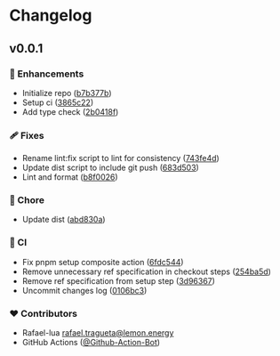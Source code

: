 # Changelog

## v0.0.1

### 🚀 Enhancements

- Initialize repo ([b7b377b](https://github.com/lemonenergy/action-typescript-template/commit/b7b377b))
- Setup ci ([3865c22](https://github.com/lemonenergy/action-typescript-template/commit/3865c22))
- Add type check ([2b0418f](https://github.com/lemonenergy/action-typescript-template/commit/2b0418f))

### 🩹 Fixes

- Rename lint:fix script to lint for consistency ([743fe4d](https://github.com/lemonenergy/action-typescript-template/commit/743fe4d))
- Update dist script to include git push ([683d503](https://github.com/lemonenergy/action-typescript-template/commit/683d503))
- Lint and format ([b8f0026](https://github.com/lemonenergy/action-typescript-template/commit/b8f0026))

### 🏡 Chore

- Update dist ([abd830a](https://github.com/lemonenergy/action-typescript-template/commit/abd830a))

### 🤖 CI

- Fix pnpm setup composite action ([6fdc544](https://github.com/lemonenergy/action-typescript-template/commit/6fdc544))
- Remove unnecessary ref specification in checkout steps ([254ba5d](https://github.com/lemonenergy/action-typescript-template/commit/254ba5d))
- Remove ref specification from setup step ([3d96367](https://github.com/lemonenergy/action-typescript-template/commit/3d96367))
- Uncommit changes log ([0106bc3](https://github.com/lemonenergy/action-typescript-template/commit/0106bc3))

### ❤️ Contributors

- Rafael-lua <rafael.tragueta@lemon.energy>
- GitHub Actions ([@Github-Action-Bot](https://github.com/Github-Action-Bot))
